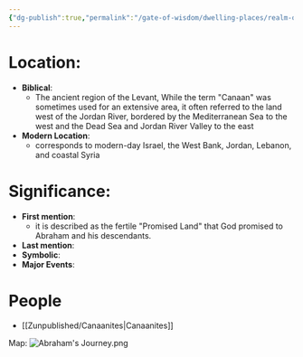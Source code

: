 ```yaml
---
{"dg-publish":true,"permalink":"/gate-of-wisdom/dwelling-places/realm-of-humans/canaan/","tags":["GateWisdom","RealmofHumans","C"]}
---
```


# Location: 
- **Biblical**: 
	- The ancient region of the Levant, While the term "Canaan" was sometimes used for an extensive area, it often referred to the land west of the Jordan River, bordered by the Mediterranean Sea to the west and the Dead Sea and Jordan River Valley to the east
- **Modern Location**:  
	- corresponds to modern-day Israel, the West Bank, Jordan, Lebanon, and coastal Syria

# Significance:
- **First mention**:
	- it is described as the fertile "Promised Land" that God promised to Abraham and his descendants. 
- **Last mention**:
- **Symbolic**: 
- **Major Events**:

# People
- [[Zunpublished/Canaanites\|Canaanites]]

Map: ![Abraham's Journey.png](/img/user/Assets/attachments/Abraham's%20Journey.png)





